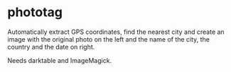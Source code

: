 # phototag
Automatically extract GPS coordinates, find the nearest city and create an image with the original photo on the left 
and the name of the city, the country and the date on right.

Needs darktable and ImageMagick.
 
